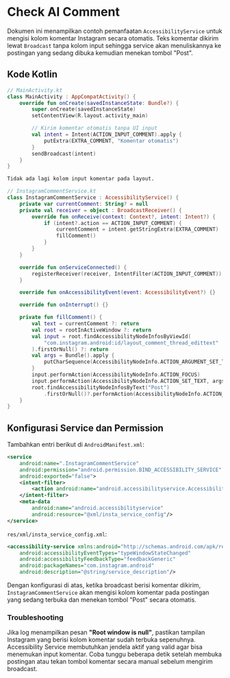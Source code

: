 # Check AI Comment

Dokumen ini menampilkan contoh pemanfaatan `AccessibilityService` untuk
mengisi kolom komentar Instagram secara otomatis. Teks komentar dikirim lewat
`Broadcast` tanpa kolom input sehingga service akan menuliskannya ke postingan
yang sedang dibuka kemudian menekan tombol "Post".

## Kode Kotlin
```kotlin
// MainActivity.kt
class MainActivity : AppCompatActivity() {
    override fun onCreate(savedInstanceState: Bundle?) {
        super.onCreate(savedInstanceState)
        setContentView(R.layout.activity_main)

        // Kirim komentar otomatis tanpa UI input
        val intent = Intent(ACTION_INPUT_COMMENT).apply {
            putExtra(EXTRA_COMMENT, "Komentar otomatis")
        }
        sendBroadcast(intent)
    }
}
```

```xml
Tidak ada lagi kolom input komentar pada layout.
```

```kotlin
// InstagramCommentService.kt
class InstagramCommentService : AccessibilityService() {
    private var currentComment: String? = null
    private val receiver = object : BroadcastReceiver() {
        override fun onReceive(context: Context?, intent: Intent?) {
            if (intent?.action == ACTION_INPUT_COMMENT) {
                currentComment = intent.getStringExtra(EXTRA_COMMENT)
                fillComment()
            }
        }
    }

    override fun onServiceConnected() {
        registerReceiver(receiver, IntentFilter(ACTION_INPUT_COMMENT))
    }

    override fun onAccessibilityEvent(event: AccessibilityEvent?) {}

    override fun onInterrupt() {}

    private fun fillComment() {
        val text = currentComment ?: return
        val root = rootInActiveWindow ?: return
        val input = root.findAccessibilityNodeInfosByViewId(
            "com.instagram.android:id/layout_comment_thread_edittext"
        ).firstOrNull() ?: return
        val args = Bundle().apply {
            putCharSequence(AccessibilityNodeInfo.ACTION_ARGUMENT_SET_TEXT_CHARSEQUENCE, text)
        }
        input.performAction(AccessibilityNodeInfo.ACTION_FOCUS)
        input.performAction(AccessibilityNodeInfo.ACTION_SET_TEXT, args)
        root.findAccessibilityNodeInfosByText("Post")
            .firstOrNull()?.performAction(AccessibilityNodeInfo.ACTION_CLICK)
    }
}
```

## Konfigurasi Service dan Permission
Tambahkan entri berikut di `AndroidManifest.xml`:
```xml
<service
    android:name=".InstagramCommentService"
    android:permission="android.permission.BIND_ACCESSIBILITY_SERVICE"
    android:exported="false">
    <intent-filter>
        <action android:name="android.accessibilityservice.AccessibilityService"/>
    </intent-filter>
    <meta-data
        android:name="android.accessibilityservice"
        android:resource="@xml/insta_service_config"/>
</service>
```

`res/xml/insta_service_config.xml`:
```xml
<accessibility-service xmlns:android="http://schemas.android.com/apk/res/android"
    android:accessibilityEventTypes="typeWindowStateChanged"
    android:accessibilityFeedbackType="feedbackGeneric"
    android:packageNames="com.instagram.android"
    android:description="@string/service_description"/>
```

Dengan konfigurasi di atas, ketika broadcast berisi komentar dikirim,
`InstagramCommentService` akan mengisi kolom komentar pada postingan yang
sedang terbuka dan menekan tombol "Post" secara otomatis.

### Troubleshooting

Jika log menampilkan pesan **"Root window is null"**, pastikan tampilan
Instagram yang berisi kolom komentar sudah terbuka sepenuhnya. Accessibility
Service membutuhkan jendela aktif yang valid agar bisa menemukan input
komentar. Coba tunggu beberapa detik setelah membuka postingan atau tekan
tombol komentar secara manual sebelum mengirim broadcast.
